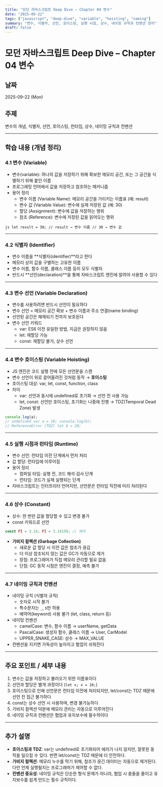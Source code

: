 ```yaml
---
title: "모던 자바스크립트 Deep Dive – Chapter 04 변수"
date: "2025-09-22"
tags: ["javascript", "deep-dive", "variable", "hoisting", "naming"]
summary: "변수, 식별자, 선언, 호이스팅, 실행 시점, 상수, 네이밍 규칙과 컨벤션 정리"
draft: false
---
```

# 모던 자바스크립트 Deep Dive – Chapter 04 변수

## 날짜
2025-09-22 (Mon)

## 주제
변수의 개념, 식별자, 선언, 호이스팅, 런타임, 상수, 네이밍 규칙과 컨벤션

---

## 학습 내용 (개념 정리)

### 4.1 변수 (Variable)
- 변수(variable): 하나의 값을 저장하기 위해 확보한 메모리 공간, 또는 그 공간을 식별하기 위해 붙인 이름  
- 프로그래밍 언어에서 값을 저장하고 참조하는 메커니즘  
- 용어 정리  
  - 변수 이름 (Variable Name): 메모리 공간을 가리키는 이름표 (예: result)  
  - 변수 값 (Variable Value): 변수에 실제 저장된 값 (예: 30)  
  - 할당 (Assignment): 변수에 값을 저장하는 행위  
  - 참조 (Reference): 변수에 저장된 값을 읽어오는 행위  

```js let result = 30; // result → 변수 이름 // 30 → 변수 값 ```

---

### 4.2 식별자 (Identifier)
- 변수 이름을 **식별자(identifier)**라고 한다  
- 메모리 상의 값을 구별하는 고유한 이름  
- 변수 이름, 함수 이름, 클래스 이름 등이 모두 식별자  
- 반드시 **선언(declaration)**을 통해 자바스크립트 엔진에 알려야 사용할 수 있다  

---

### 4.3 변수 선언 (Variable Declaration)
- 변수를 사용하려면 반드시 선언이 필요하다  
- 변수 선언 = 메모리 공간 확보 + 변수 이름과 주소 연결(name binding)  
- 선언된 공간은 해제되기 전까지 보호된다  
- 변수 선언 키워드  
  - var: ES6 이전 유일한 방법, 지금은 권장하지 않음  
  - let: 재할당 가능  
  - const: 재할당 불가, 상수 선언  

---

### 4.4 변수 호이스팅 (Variable Hoisting)
- JS 엔진은 코드 실행 전에 모든 선언문을 스캔  
- 변수 선언이 위로 끌어올려진 것처럼 동작 → **호이스팅**  
- 호이스팅 대상: var, let, const, function, class  
- 차이  
  - var: 선언과 동시에 undefined로 초기화 → 선언 전 사용 가능  
  - let, const: 선언만 호이스팅, 초기화는 나중에 진행 → TDZ(Temporal Dead Zone) 발생  

```js 
console.log(a); 
// undefined var a = 10; console.log(b); 
// ReferenceError (TDZ) let b = 20;  
```

---

### 4.5 실행 시점과 런타임 (Runtime)
- 변수 선언: 런타임 이전 단계에서 먼저 처리  
- 값 할당: 런타임에 이루어짐  
- 용어 정리  
  - 컴파일 타임: 실행 전, 코드 해석·검사 단계  
  - 런타임: 코드가 실제 실행되는 단계  
- 자바스크립트는 인터프리터 언어지만, 선언문은 런타임 직전에 미리 처리된다  

---

### 4.6 상수 (Constant)
- 상수: 한 번만 값을 할당할 수 있고 변경 불가  
- const 키워드로 선언  

```js 
const PI = 3.14; PI = 3.14159; // 에러 
```

- **가비지 컬렉션 (Garbage Collection)**  
  - 새로운 값 할당 시 이전 값은 참조가 끊김  
  - 더 이상 참조되지 않는 값은 GC가 자동으로 제거  
  - 장점: 프로그래머가 직접 메모리 관리할 필요 없음  
  - 단점: GC 동작 시점은 엔진이 결정, 예측 불가  

---

### 4.7 네이밍 규칙과 컨벤션
- 네이밍 규칙 (식별자 규칙)  
  - 숫자로 시작 불가  
  - 특수문자는 `_`, `$`만 허용  
  - 예약어(keyword) 사용 불가 (let, class, return 등)  
- 네이밍 컨벤션  
  - camelCase: 변수, 함수 이름 → userName, getData  
  - PascalCase: 생성자 함수, 클래스 이름 → User, CarModel  
  - UPPER_SNAKE_CASE: 상수 → MAX_VALUE  
- 컨벤션을 지키면 가독성이 높아지고 협업이 쉬워진다  

---

## 주요 포인트 / 세부 내용
1. 변수는 값을 저장하고 불러오기 위한 이름표이다  
2. 선언과 할당은 별개 과정이다 (`let x; x = 10;`)  
3. 호이스팅으로 인해 선언문은 런타임 이전에 처리되지만, let/const는 TDZ 때문에 선언 전 접근 불가하다  
4. const는 상수 선언 시 사용하며, 변경 불가능하다  
5. 가비지 컬렉션 덕분에 메모리 관리는 자동으로 이루어진다  
6. 네이밍 규칙과 컨벤션은 협업과 유지보수에 필수적이다  

---

## 추가 설명
- **호이스팅과 TDZ**: var는 undefined로 초기화되어 에러가 나지 않지만, 잘못된 동작을 일으킬 수 있다. 반면 let/const는 TDZ 때문에 더 안전하다.  
- **가비지 컬렉션**: 메모리 누수를 막기 위해, 참조가 끊긴 데이터는 자동으로 제거된다. 다만 언제 실행될지는 프로그래머가 제어할 수 없다.  
- **컨벤션 중요성**: 네이밍 규칙은 단순한 형식 문제가 아니라, 협업 시 충돌을 줄이고 유지보수를 쉽게 만드는 필수 규칙이다.  
